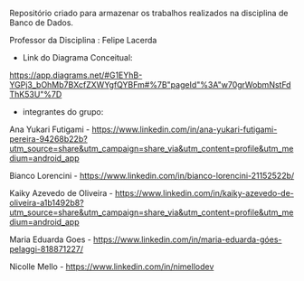 Repositório criado para armazenar os trabalhos realizados na disciplina de Banco de Dados.

Professor da Disciplina : Felipe Lacerda

- Link do Diagrama Conceitual:

https://app.diagrams.net/#G1EYhB-YGPj3_bOhMb7BXcfZXWYgfQYBFm#%7B"pageId"%3A"w70grWobmNstFdThK53U"%7D

- integrantes do grupo: 

Ana Yukari Futigami - https://www.linkedin.com/in/ana-yukari-futigami-pereira-94268b22b?utm_source=share&utm_campaign=share_via&utm_content=profile&utm_medium=android_app

Bianco Lorencini - https://www.linkedin.com/in/bianco-lorencini-21152522b/

Kaiky Azevedo de Oliveira - https://www.linkedin.com/in/kaiky-azevedo-de-oliveira-a1b1492b8?utm_source=share&utm_campaign=share_via&utm_content=profile&utm_medium=android_app

Maria Eduarda Goes - https://www.linkedin.com/in/maria-eduarda-góes-pelaggi-818871227/

Nicolle Mello - https://www.linkedin.com/in/nimellodev
